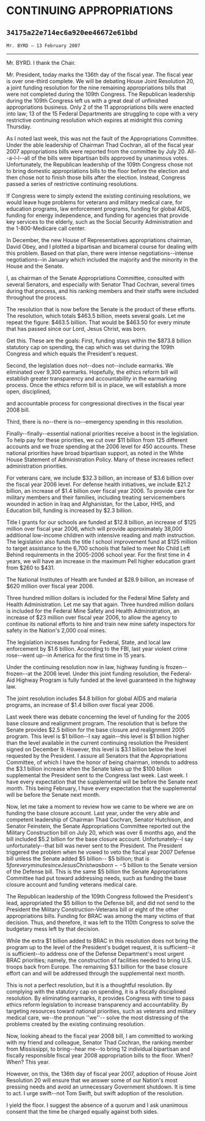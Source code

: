 # CONTINUING APPROPRIATIONS
## `34175a22e714ec6a920ee46672e61bbd`
`Mr. BYRD — 13 February 2007`

---


Mr. BYRD. I thank the Chair.

Mr. President, today marks the 136th day of the fiscal year. The 
fiscal year is over one-third complete. We will be debating House Joint 
Resolution 20, a joint funding resolution for the nine remaining 
appropriations bills that were not completed during the 109th Congress. 
The Republican leadership during the 109th Congress left us with a 
great deal of unfinished appropriations business. Only 2 of the 11 
appropriations bills were enacted into law; 13 of the 15 Federal 
Departments are struggling to cope with a very restrictive continuing 
resolution which expires at midnight this coming Thursday.

As I noted last week, this was not the fault of the Appropriations 
Committee. Under the able leadership of Chairman Thad Cochran, all of 
the fiscal year 2007 appropriations bills were reported from the 
committee by July 20. All--a-l-l--all of the bills were bipartisan 
bills approved by unanimous votes. Unfortunately, the Republican 
leadership of the 109th Congress chose not to bring domestic 
appropriations bills to the floor before the election and then chose 
not to finish those bills after the election. Instead, Congress passed 
a series of restrictive continuing resolutions.

If Congress were to simply extend the existing continuing 
resolutions, we would leave huge problems for veterans and military 
medical care, for education programs, law enforcement programs, funding 
for global AIDS, funding for energy independence, and funding for 
agencies that provide key services to the elderly, such as the Social 
Security Administration and the 1-800-Medicare call center.

In December, the new House of Representatives appropriations 
chairman, David Obey, and I plotted a bipartisan and bicameral course 
for dealing with this problem. Based on that plan, there were intense 
negotiations--intense negotiations--in January which included the 
majority and the minority in the House and the Senate.

I, as chairman of the Senate Appropriations Committee, consulted with 
several Senators, and especially with Senator Thad Cochran, several 
times during that process, and his ranking members and their staffs 
were included throughout the process.

The resolution that is now before the Senate is the product of these 
efforts. The resolution, which totals $463.5 billion, meets several 
goals. Let me repeat the figure: $463.5 billion. That would be $463.50 
for every minute that has passed since our Lord, Jesus Christ, was 
born.

Get this. These are the goals: First, funding stays within the $873.8 
billion statutory cap on spending, the cap which was set during the 
109th Congress and which equals the President's request.

Second, the legislation does not--does not--include earmarks. We 
eliminated over 9,300 earmarks. Hopefully, the ethics reform bill will 
establish greater transparency and accountability in the earmarking 
process. Once the ethics reform bill is in place, we will establish a 
more open, disciplined,


and accountable process for congressional directives in the fiscal year 
2008 bill.

Third, there is no--there is no--emergency spending in this 
resolution.

Finally--finally--essential national priorities receive a boost in 
the legislation. To help pay for these priorities, we cut over $11 
billion from 125 different accounts and we froze spending at the 2006 
level for 450 accounts. These national priorities have broad bipartisan 
support, as noted in the White House Statement of Administration 
Policy. Many of these increases reflect administration priorities.

For veterans care, we include $32.3 billion, an increase of $3.6 
billion over the fiscal year 2006 level. For defense health 
initiatives, we include $21.2 billion, an increase of $1.4 billion over 
fiscal year 2006. To provide care for military members and their 
families, including treating servicemembers wounded in action in Iraq 
and Afghanistan, for the Labor, HHS, and Education bill, funding is 
increased by $2.3 billion.

Title I grants for our schools are funded at $12.8 billion, an 
increase of $125 million over fiscal year 2006, which will provide 
approximately 38,000 additional low-income children with intensive 
reading and math instruction. The legislation also funds the title I 
school improvement fund at $125 million to target assistance to the 
6,700 schools that failed to meet No Child Left Behind requirements in 
the 2005-2006 school year. For the first time in 4 years, we will have 
an increase in the maximum Pell higher education grant from $260 to 
$431.

The National Institutes of Health are funded at $28.9 billion, an 
increase of $620 million over fiscal year 2006.

Three hundred million dollars is included for the Federal Mine Safety 
and Health Administration. Let me say that again. Three hundred million 
dollars is included for the Federal Mine Safety and Health 
Administration, an increase of $23 million over fiscal year 2006, to 
allow the agency to continue its national efforts to hire and train new 
mine safety inspectors for safety in the Nation's 2,000 coal mines.

The legislation increases funding for Federal, State, and local law 
enforcement by $1.6 billion. According to the FBI, last year violent 
crime rose--went up--in America for the first time in 15 years.

Under the continuing resolution now in law, highway funding is 
frozen--frozen--at the 2006 level. Under this joint funding resolution, 
the Federal-Aid Highway Program is fully funded at the level guaranteed 
in the highway law.

The joint resolution includes $4.8 billion for global AIDS and 
malaria programs, an increase of $1.4 billion over fiscal year 2006.

Last week there was debate concerning the level of funding for the 
2005 base closure and realignment program. The resolution that is 
before the Senate provides $2.5 billion for the base closure and 
realignment 2005 program. This level is $1 billion--I say again--this 
level is $1 billion higher than the level available in the current 
continuing resolution the President signed on December 9. However, this 
level is $3.1 billion below the level requested by the President. I 
assure all Senators that the Appropriations Committee, of which I have 
the honor of being chairman, intends to address the $3.1 billion 
increase when the Senate takes up the $100 billion supplemental the 
President sent to the Congress last week. Last week. I have every 
expectation that the supplemental will be before the Senate next month. 
This being February, I have every expectation that the supplemental 
will be before the Senate next month.

Now, let me take a moment to review how we came to be where we are on 
funding the base closure account. Last year, under the very able and 
competent leadership of Chairman Thad Cochran, Senator Hutchison, and 
Senator Feinstein, the Senate Appropriations Committee reported out the 
Military Construction bill on July 20, which was over 6 months ago, and 
the bill included $5.2 billion for the base closure account. 
Unfortunately--I say unfortunately--that bill was never sent to the 
President. The President triggered the problem when he vowed to veto 
the fiscal year 2007 Defense bill unless the Senate added $5 billion--
$5 billion; that is $5 for every minute since Jesus Christ was born--$5 
billion to the Senate version of the Defense bill. This is the same $5 
billion the Senate Appropriations Committee had put toward addressing 
needs, such as funding the base closure account and funding veterans 
medical care.

The Republican leadership of the 109th Congress followed the 
President's lead, appropriated the $5 billion to the Defense bill, and 
did not send to the President the Military Construction-Veterans bill 
or eight of the other appropriations bills. Funding for BRAC was among 
the many victims of that decision. Thus, and therefore, it was left to 
the 110th Congress to solve the budgetary mess left by that decision.

While the extra $1 billion added to BRAC in this resolution does not 
bring the program up to the level of the President's budget request, it 
is sufficient--it is sufficient--to address one of the Defense 
Department's most urgent BRAC priorities; namely, the construction of 
facilities needed to bring U.S. troops back from Europe. The remaining 
$3.1 billion for the base closure effort can and will be addressed 
through the supplemental next month.

This is not a perfect resolution, but it is a thoughtful resolution. 
By complying with the statutory cap on spending, it is a fiscally 
disciplined resolution. By eliminating earmarks, it provides Congress 
with time to pass ethics reform legislation to increase transparency 
and accountability. By targeting resources toward national priorities, 
such as veterans and military medical care, we--the pronoun ''we''--
solve the most distressing of the problems created by the existing 
continuing resolution.

Now, looking ahead to the fiscal year 2008 bill, I am committed to 
working with my friend and colleague, Senator Thad Cochran, the ranking 
member from Mississippi, to bring--hear me--to bring 12 individual 
bipartisan and fiscally responsible fiscal year 2008 appropriation 
bills to the floor. When? When? This year.

However, on this, the 136th day of fiscal year 2007, adoption of 
House Joint Resolution 20 will ensure that we answer some of our 
Nation's most pressing needs and avoid an unnecessary Government 
shutdown. It is time to act. I urge swift--not Tom Swift, but swift 
adoption of the resolution.

I yield the floor. I suggest the absence of a quorum and I ask 
unanimous consent that the time be charged equally against both sides.